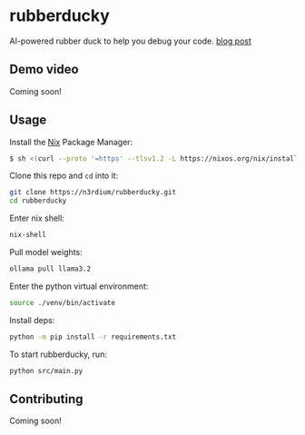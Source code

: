 # rubberducky
AI-powered rubber duck to help you debug your code.
[blog post](https://n3rdium.dev/blog/posts/4.html)

## Demo video
Coming soon!

## Usage
Install the [Nix](https://nixos.org/) Package Manager:
```bash
$ sh <(curl --proto '=https' --tlsv1.2 -L https://nixos.org/nix/install) --daemon
```

Clone this repo and `cd` into it:
```bash
git clone https://n3rdium/rubberducky.git
cd rubberducky
```

Enter nix shell:
```bash
nix-shell
```

Pull model weights:
```bash
ollama pull llama3.2
```

Enter the python virtual environment:
```bash
source ./venv/bin/activate
```

Install deps:
```bash
python -m pip install -r requirements.txt
```

To start rubberducky, run:
```bash
python src/main.py
```

## Contributing
Coming soon!

